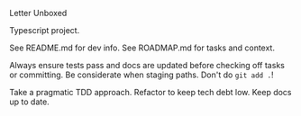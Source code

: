 Letter Unboxed

Typescript project.

See README.md for dev info.
See ROADMAP.md for tasks and context.

Always ensure tests pass and docs are updated before checking off tasks or committing.
Be considerate when staging paths. Don't do `git add .`!

Take a pragmatic TDD approach.
Refactor to keep tech debt low.
Keep docs up to date.

